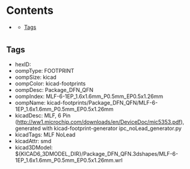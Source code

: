 



Contents
========

* [](#)
	* [Tags](#tags)

# 

## Tags

- hexID: 
- oompType: FOOTPRINT
- oompSize: kicad
- oompColor: kicad-footprints
- oompDesc: Package_DFN_QFN
- oompIndex: MLF-6-1EP_1.6x1.6mm_P0.5mm_EP0.5x1.26mm
- oompName: kicad-footprints/Package_DFN_QFN/MLF-6-1EP_1.6x1.6mm_P0.5mm_EP0.5x1.26mm
- kicadDesc: MLF, 6 Pin (http://ww1.microchip.com/downloads/en/DeviceDoc/mic5353.pdf), generated with kicad-footprint-generator ipc_noLead_generator.py
- kicadTags: MLF NoLead
- kicadAttr: smd
- kicad3DModel: ${KICAD6_3DMODEL_DIR}/Package_DFN_QFN.3dshapes/MLF-6-1EP_1.6x1.6mm_P0.5mm_EP0.5x1.26mm.wrl
